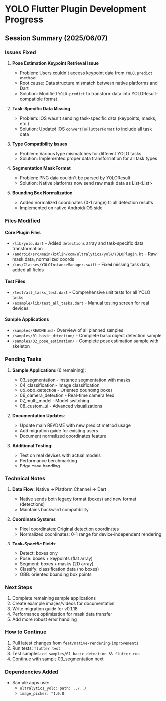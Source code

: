 # YOLO Flutter Plugin Development Progress

## Session Summary (2025/06/07)

### Issues Fixed

1. **Pose Estimation Keypoint Retrieval Issue**
   - Problem: Users couldn't access keypoint data from `YOLO.predict` method
   - Root cause: Data structure mismatch between native platforms and Dart
   - Solution: Modified `YOLO.predict` to transform data into YOLOResult-compatible format

2. **Task-Specific Data Missing**
   - Problem: iOS wasn't sending task-specific data (keypoints, masks, etc.)
   - Solution: Updated iOS `convertToFlutterFormat` to include all task data

3. **Type Compatibility Issues**
   - Problem: Various type mismatches for different YOLO tasks
   - Solution: Implemented proper data transformation for all task types

4. **Segmentation Mask Format**
   - Problem: PNG data couldn't be parsed by YOLOResult
   - Solution: Native platforms now send raw mask data as List<List<Double>>

5. **Bounding Box Normalization**
   - Added normalized coordinates (0-1 range) to all detection results
   - Implemented on native Android/iOS side

### Files Modified

#### Core Plugin Files
- `/lib/yolo.dart` - Added `detections` array and task-specific data transformation
- `/android/src/main/kotlin/com/ultralytics/yolo/YOLOPlugin.kt` - Raw mask data, normalized coords
- `/ios/Classes/YOLOInstanceManager.swift` - Fixed missing task data, added all fields

#### Test Files
- `/test/all_tasks_test.dart` - Comprehensive unit tests for all YOLO tasks
- `/example/lib/test_all_tasks.dart` - Manual testing screen for real devices

#### Sample Applications
- `/samples/README.md` - Overview of all planned samples
- `/samples/01_basic_detection/` - Complete basic object detection sample
- `/samples/02_pose_estimation/` - Complete pose estimation sample with skeleton

### Pending Tasks

1. **Sample Applications** (6 remaining):
   - 03_segmentation - Instance segmentation with masks
   - 04_classification - Image classification
   - 05_obb_detection - Oriented bounding boxes
   - 06_camera_detection - Real-time camera feed
   - 07_multi_model - Model switching
   - 08_custom_ui - Advanced visualizations

2. **Documentation Updates**:
   - Update main README with new predict method usage
   - Add migration guide for existing users
   - Document normalized coordinates feature

3. **Additional Testing**:
   - Test on real devices with actual models
   - Performance benchmarking
   - Edge case handling

### Technical Notes

1. **Data Flow**: Native → Platform Channel → Dart
   - Native sends both legacy format (boxes) and new format (detections)
   - Maintains backward compatibility

2. **Coordinate Systems**:
   - Pixel coordinates: Original detection coordinates
   - Normalized coordinates: 0-1 range for device-independent rendering

3. **Task-Specific Fields**:
   - Detect: boxes only
   - Pose: boxes + keypoints (flat array)
   - Segment: boxes + masks (2D array)
   - Classify: classification data (no boxes)
   - OBB: oriented bounding box points

### Next Steps

1. Complete remaining sample applications
2. Create example images/videos for documentation
3. Write migration guide for v0.1.18
4. Performance optimization for mask data transfer
5. Add more robust error handling

### How to Continue

1. Pull latest changes from `feat/native-rendering-improvements`
2. Run tests: `flutter test`
3. Test samples: `cd samples/01_basic_detection && flutter run`
4. Continue with sample 03_segmentation next

### Dependencies Added

- Sample apps use:
  - `ultralytics_yolo: path: ../../`
  - `image_picker: ^1.0.8`